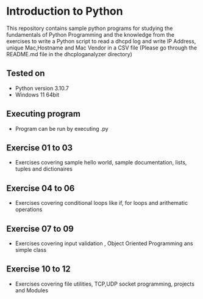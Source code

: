 # Introduction to Python
This repository contains sample python programs for studying the fundamentals of Python Programming and the knowledge from the exercises to write a Python script to read a dhcpd log and write IP Address, unique Mac,Hostname and Mac Vendor in a CSV file (Please go through the README.md file in the dhcploganalyzer directory)

## Tested on
* Python version 3.10.7
* Windows 11 64bit

## Executing program
* Program can be run by executing <filename>.py

## Exercise 01 to 03
* Exercises covering sample hello world, sample documentation, lists, tuples and dictionaires

## Exercise 04 to 06
* Exercises covering conditional loops like if, for loops and arithematic operations

## Exercise 07 to 09
* Exercises covering input validation , Object Oriented Programming ans simple class

## Exercise 10 to 12
* Exercises covering file utilities, TCP,UDP socket programming, projects and Modules

